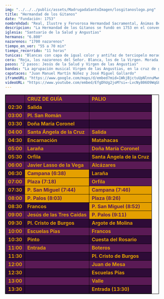 ```yaml
---
img: "../../../public/assets/MadrugadaSantoImagen/losgitanoslogo.png"
title: "Hermandad de los Gitanos"
date: "Fundación: 1753"
nombrehdad: "Real, Ilustre y Fervorosa Hermandad Sacramental, Ánimas Benditas y Cofradía de Nazarenos de Nuestro Padre Jesús de la Salud y María Santísima de las Angustias Coronada"
descripcion: "La Hermandad de los Gitanos se fundó en 1753 en el convento trianero del Espíritu Santo por un grupo de gitanos. Un año después se estableció en el del Pópulo, edificio que resultó destinado a cárcel, por lo que en 1837 pasa a San Esteban y en 1860 a San Nicolás, donde arraigó enormemente. El traslado a San Román acontece en 1880.La corporación perdió las imágenes y muchos enseres por culpa del incendio intencionado del templo en 1936. Tras permanecer provisionalmente en Santa Catalina, en 1950 regresa a San Román y de allí al nuevo templo de la hermandad en 1999. La Virgen de las Angustias fue coronada canónicamente en la Catedral en 1988"
iglesia: "Santuario de la Salud y Angustias"
hermanos: "6.800"
nazarenos: "1700 nazarenos"
tiempo_en_ver: "55 a 70 min"
tiempo_recorrido: "11 horas"
tunicas: "Blancas con capa de igual color y antifaz de terciopelo morado"
cera: "Roja, los nazarenos del Señor. Blanca, los de la Virgen. Morada, los últimos tramos de cada cortejo"
pasos: "2 pasos: Jesús de la Salud y Virgen de las Angustias"
bandas: "La agrupación musical Virgen de las Angustias, en la cruz de guía. La Agrupación Musical Ntro. Padre Jesús de la Salud, tras el Señor. Banda de las Nieves de Olivares, tras el palio"
capataces: "Juan Manuel Martín Núñez y José Miguel Gallardo"
iframeURL: "https://www.google.com/maps/d/embed?mid=1WkjBjctuUpNlnnuMwnbj5alXt0Qb7g-o&ehbc=2E312F"
videoURL: "https://www.youtube.com/embed/EfgDhUg2joM?si=-LvcNy806O9WqGLU"
---
```


<table class="recorrido" style="width: 100%; border-collapse: collapse; text-align: left; border: 1px solid black;">
  <tbody>
    <tr style="background-color: #5a1a55; color: #e5a000; font-weight: bold;">
      <td style="border: 1px solid black; text-align: center;"></td>
      <td style="border: 1px solid black;">CRUZ DE GUÍA</td>
      <td style="border: 1px solid black;">PALIO</td>
    </tr>
    <tr style="background-color: #2e0b37; color: #e5a000; font-weight: bold;">
      <td style="border: 1px solid black; text-align: center;">02:30</td>
      <td style="border: 1px solid black;">Salida</td>
      <td style="border: 1px solid black;"></td>
    </tr>
    <tr style="background-color: #5a1a55; color: #e5a000; font-weight: bold;">
      <td style="border: 1px solid black; text-align: center;">03:00</td>
      <td style="border: 1px solid black;">Pl. San Román</td>
      <td style="border: 1px solid black;"></td>
    </tr>
    <tr style="background-color: #2e0b37; color: #e5a000; font-weight: bold;">
      <td style="border: 1px solid black; text-align: center;">03:30</td>
      <td style="border: 1px solid black;">Doña María Coronel</td>
      <td style="border: 1px solid black;"></td>
    </tr>
    <tr style="background-color: #5a1a55; color: #e5a000; font-weight: bold;">
      <td style="border: 1px solid black; text-align: center;">04:00</td>
      <td style="border: 1px solid black;">Santa Ángela de la Cruz</td>
      <td style="border: 1px solid black;">Salida</td>
    </tr>
    <tr style="background-color: #2e0b37; color: #e5a000; font-weight: bold;">
      <td style="border: 1px solid black; text-align: center;">04:30</td>
      <td style="border: 1px solid black;">Encarnación</td>
      <td style="border: 1px solid black;">Matahacas</td>
    </tr>
    <tr style="background-color: #5a1a55; color: #e5a000; font-weight: bold;">
      <td style="border: 1px solid black; text-align: center;">05:00</td>
      <td style="border: 1px solid black;">Laraña</td>
      <td style="border: 1px solid black;">Doña María Coronel</td>
    </tr>
    <tr style="background-color: #2e0b37; color: #e5a000; font-weight: bold;">
      <td style="border: 1px solid black; text-align: center;">05:30</td>
      <td style="border: 1px solid black;">Orfila</td>
      <td style="border: 1px solid black;">Santa Ángela de la Cruz</td>
    </tr>
    <tr style="background-color: #5a1a55; color: #e5a000; font-weight: bold;">
      <td style="border: 1px solid black; text-align: center;">06:00</td>
      <td style="border: 1px solid black;">Javier Lasso de la Vega</td>
      <td style="border: 1px solid black;">Alcázares</td>
    </tr>
    <tr style="background-color: #2e0b37; color: #e5a000; font-weight: bold;">
      <td style="border: 1px solid black; text-align: center;">06:30</td>
      <td style="border: 1px solid black; background-color: #e5a000; color: #5a1a55;">Campana (6:38)</td>
      <td style="border: 1px solid black;">Laraña</td>
    </tr>
    <tr style="background-color: #5a1a55; color: #e5a000; font-weight: bold;">
      <td style="border: 1px solid black; text-align: center;">07:00</td>
      <td style="border: 1px solid black; background-color: #e5a000; color: #5a1a55;">Plaza (7:18)</td>
      <td style="border: 1px solid black;">Orfila</td>
    </tr>
    <tr style="background-color: #2e0b37; color: #e5a000; font-weight: bold;">
      <td style="border: 1px solid black; text-align: center;">07:30</td>
      <td style="border: 1px solid black; background-color: #e5a000; color: #5a1a55;">P. San Miguel (7:44)</td>
      <td style="border: 1px solid black; background-color: #e5a000; color: #5a1a55;">Campana (7:46)</td>
    </tr>
    <tr style="background-color: #5a1a55; color: #e5a000; font-weight: bold;">
      <td style="border: 1px solid black; text-align: center;">08:00</td>
      <td style="border: 1px solid black; background-color: #e5a000; color: #5a1a55;">P. Palos (8:03)</td>
      <td style="border: 1px solid black; background-color: #e5a000; color: #5a1a55;">Plaza (8:26)</td>
    </tr>
    <tr style="background-color: #2e0b37; color: #e5a000; font-weight: bold;">
      <td style="border: 1px solid black; text-align: center;">08:30</td>
      <td style="border: 1px solid black;">Francos</td>
      <td style="border: 1px solid black; background-color: #e5a000; color: #5a1a55;">P. San Miguel (8:52)</td>
    </tr>
    <tr style="background-color: #5a1a55; color: #e5a000; font-weight: bold;">
      <td style="border: 1px solid black; text-align: center;">09:00</td>
      <td style="border: 1px solid black;">Jesús de las Tres Caídas</td>
      <td style="border: 1px solid black; background-color: #e5a000; color: #5a1a55;">P. Palos (9:11)</td>
    </tr>
    <tr style="background-color: #2e0b37; color: #e5a000; font-weight: bold;">
      <td style="border: 1px solid black; text-align: center;">09:30</td>
      <td style="border: 1px solid black;">Pl. Cristo de Burgos</td>
      <td style="border: 1px solid black;">Argote de Molina</td>
    </tr>
    <tr style="background-color: #5a1a55; color: #e5a000; font-weight: bold;">
      <td style="border: 1px solid black; text-align: center;">10:00</td>
      <td style="border: 1px solid black;">Escuelas Pías</td>
      <td style="border: 1px solid black;">Francos</td>
    </tr>
    <tr style="background-color: #2e0b37; color: #e5a000; font-weight: bold;">
      <td style="border: 1px solid black; text-align: center;">10:30</td>
      <td style="border: 1px solid black;">Pinto</td>
      <td style="border: 1px solid black;">Cuesta del Rosario</td>
    </tr>
    <tr style="background-color: #5a1a55; color: #e5a000; font-weight: bold;">
      <td style="border: 1px solid black; text-align: center;">11:00</td>
      <td style="border: 1px solid black;">Entrada</td>
      <td style="border: 1px solid black;">Boteros</td>
    </tr>
    <tr style="background-color: #2e0b37; color: #e5a000; font-weight: bold;">
      <td style="border: 1px solid black; text-align: center;">11:30</td>
      <td style="border: 1px solid black;"></td>
      <td style="border: 1px solid black;">Pl. Cristo de Burgos</td>
    </tr>
    <tr style="background-color: #5a1a55; color: #e5a000; font-weight: bold;">
      <td style="border: 1px solid black; text-align: center;">12:00</td>
      <td style="border: 1px solid black;"></td>
      <td style="border: 1px solid black;">Juan de Mesa</td>
    </tr>
    <tr style="background-color: #2e0b37; color: #e5a000; font-weight: bold;">
      <td style="border: 1px solid black; text-align: center;">12:30</td>
      <td style="border: 1px solid black;"></td>
      <td style="border: 1px solid black;">Escuelas Pías</td>
    </tr>
    <tr style="background-color: #5a1a55; color: #e5a000; font-weight: bold;">
      <td style="border: 1px solid black; text-align: center;">13:00</td>
      <td style="border: 1px solid black;"></td>
      <td style="border: 1px solid black;">Valle</td>
    </tr>
    <tr style="background-color: #2e0b37; color: #e5a000; font-weight: bold;">
      <td style="border: 1px solid black; text-align: center;">13:30</td>
      <td style="border: 1px solid black;"></td>
      <td style="border: 1px solid black;">Entrada (13:30)</td>
    </tr>
  </tbody>
</table>